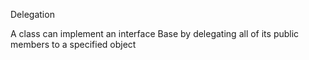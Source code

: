 Delegation

 A class can implement an interface Base by delegating all of its public members to a specified object